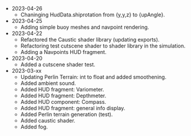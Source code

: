- 2023-04-26
  - Chaninging HudData.shiprotation from {y,y,z} to {upAngle}.
- 2023-04-25
  - Adding simple buoy meshes and navpoint rendering.
- 2023-04-22
  - Refactored the Caustic shader library (updating exports).
  - Refactoring test cutscene shader to shader library in the simulation.
  - Adding a Navpoints HUD fragment.
- 2023-04-20
  - Added a cutscene shader test.
- 2023-03-xx
  - Updating Perlin Terrain: int to float and added smoothening.
  - Added ambient sound.
  - Added HUD fragment: Variometer.
  - Added HUD fragment: Depthmeter.
  - Added HUD component: Compass.
  - Added HUD fragment: general info display.
  - Added Perlin terrain generation (test).
  - Added caustic shader.
  - Added fog.

